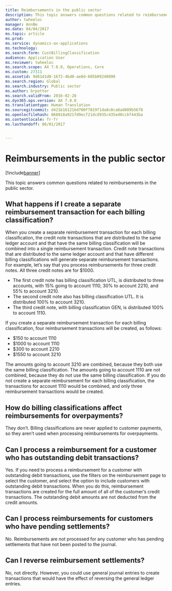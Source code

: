 ```yaml
---
title: Reimbursements in the public sector
description: This topic answers common questions related to reimbursements in the public sector.
author: twheeloc
manager: AnnBe
ms.date: 04/04/2017
ms.topic: article
ms.prod: 
ms.service: dynamics-ax-applications
ms.technology: 
ms.search.form: CustBillingClassification
audience: Application User
ms.reviewer: twheeloc
ms.search.scope: AX 7.0.0, Operations, Core
ms.custom: 27311
ms.assetid: 9d61d1d8-1672-4bd0-ae0d-605b09240890
ms.search.region: Global
ms.search.industry: Public sector
ms.author: brpotter
ms.search.validFrom: 2016-02-28
ms.dyn365.ops.version: AX 7.0.0
ms.translationtype: Human Translation
ms.sourcegitcommit: d421b161216d700f7819f1da8c0ca8ad089b5670
ms.openlocfilehash: 868018a921fd9ecf21dcd935c435ed0ccbf443ba
ms.contentlocale: fr-fr
ms.lasthandoff: 06/01/2017


---
```


# <a name="reimbursements-in-the-public-sector"></a>Reimbursements in the public sector

[!include[banner](../includes/banner.md)]


This topic answers common questions related to reimbursements in the public sector. 

<a name="what-happens-if-i-create-a-separate-reimbursement-transaction-for-each-billing-classification"></a>What happens if I create a separate reimbursement transaction for each billing classification?
----------------------------------------------------------------------------------------------

When you create a separate reimbursement transaction for each billing classification, the credit note transactions that are distributed to the same ledger account and that have the same billing classification will be combined into a single reimbursement transaction. Credit note transactions that are distributed to the same ledger account and that have different billing classifications will generate separate reimbursement transactions. For example, let’s say that you process reimbursements for three credit notes. All three credit notes are for $1000.

-   The first credit note has billing classification UTL, is distributed to three accounts, with 15% going to account 1110, 30% to account 2210, and 55% to account 3210.
-   The second credit note also has billing classification UTL. It is distributed 100% to account 3210.
-   The third credit note, with billing classification GEN, is distributed 100% to account 1110.

If you create a separate reimbursement transaction for each billing classification, four reimbursement transactions will be created, as follows:

-   $150 to account 1110
-   $1000 to account 1110
-   $300 to account 2210
-   $1550 to account 3210

The amounts going to account 3210 are combined, because they both use the same billing classification. The amounts going to account 1110 are not combined, because they do not use the same billing classification. If you do not create a separate reimbursement for each billing classification, the transactions for account 1110 would be combined, and only three reimbursement transactions would be created.

## <a name="how-do-billing-classifications-affect-reimbursements-for-overpayments"></a>How do billing classifications affect reimbursements for overpayments?
They don’t. Billing classifications are never applied to customer payments, so they aren’t used when processing reimbursements for overpayments.

## <a name="can-i-process-a-reimbursement-for-a-customer-who-has-outstanding-debit-transactions"></a>Can I process a reimbursement for a customer who has outstanding debit transactions?
Yes. If you need to process a reimbursement for a customer with outstanding debit transactions, use the filters on the reimbursement page to select the customer, and select the option to include customers with outstanding debit transactions. When you do this, reimbursement transactions are created for the full amount of all of the customer’s credit transactions. The outstanding debit amounts are not deducted from the credit amounts.

## <a name="can-i-process-reimbursements-for-customers-who-have-pending-settlements"></a>Can I process reimbursements for customers who have pending settlements?
No. Reimbursements are not processed for any customer who has pending settlements that have not been posted to the journal.

## <a name="can-i-reverse-reimbursement-settlements"></a>Can I reverse reimbursement settlements?
No, not directly. However, you could use general journal entries to create transactions that would have the effect of reversing the general ledger entries.






